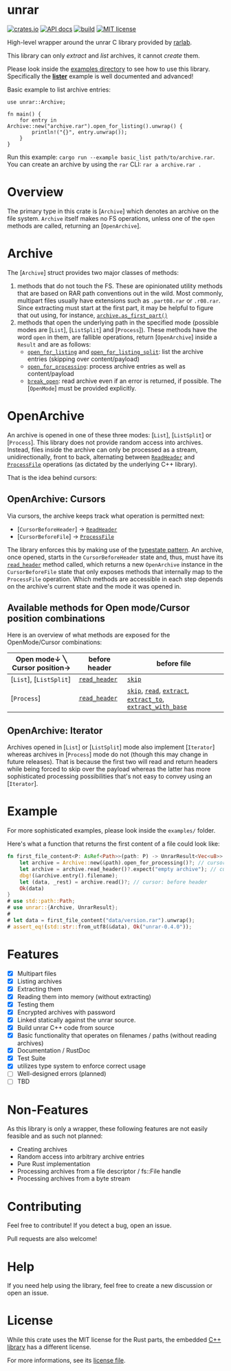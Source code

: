 # unrar

[![crates.io](https://img.shields.io/crates/v/unrar.svg)](https://crates.io/crates/unrar)
[![API docs](https://docs.rs/unrar/badge.svg)](https://docs.rs/unrar)
[![build](https://github.com/muja/unrar.rs/workflows/ci/badge.svg)](https://github.com/muja/unrar.rs/actions?query=workflow%3Aci)
[![MIT license](https://img.shields.io/badge/license-MIT-blue.svg)](./README.md)

High-level wrapper around the unrar C library provided by [rarlab](http://rarlab.com).

This library can only *extract* and *list* archives, it cannot *create* them.

Please look inside the [examples directory](./examples) to see how to use this library.
Specifically the [**lister**](./examples/lister.rs) example is well documented and advanced!

Basic example to list archive entries:

```rust,no_run
use unrar::Archive;

fn main() {
    for entry in Archive::new("archive.rar").open_for_listing().unwrap() {
        println!("{}", entry.unwrap());
    }
}
```

Run this example: `cargo run --example basic_list path/to/archive.rar`.
You can create an archive by using the `rar` CLI: `rar a archive.rar .`

# Overview

The primary type in this crate is [`Archive`]
which denotes an archive on the file system. `Archive` itself makes no
FS operations, unless one of the `open` methods are called, returning
an [`OpenArchive`].

# Archive

The [`Archive`] struct provides two major classes of methods:

   1. methods that do not touch the FS. These are opinionated utility methods
        that are based on RAR path conventions out in the wild. Most commonly, multipart
        files usually have extensions such as `.part08.rar` or `.r08.rar`. Since extracting
        must start at the first part, it may be helpful to figure that out using, for instance,
        [`archive.as_first_part()`](Archive::as_first_part)
   2. methods that open the underlying path in the specified mode
        (possible modes are [`List`], [`ListSplit`] and [`Process`]).
        These methods have the word `open` in them, are fallible operations,
        return [`OpenArchive`] inside a `Result` and are as follows:
        - [`open_for_listing`](Archive::open_for_listing) and
            [`open_for_listing_split`](Archive::open_for_listing_split): list the archive
            entries (skipping over content/payload)
        - [`open_for_processing`](Archive::open_for_processing): process archive entries
            as well as content/payload
        - [`break_open`](Archive::break_open): read archive even if an error is returned,
            if possible. The [`OpenMode`] must be provided
            explicitly.

# OpenArchive
An archive is opened in one of these three modes: [`List`], [`ListSplit`] or [`Process`].
This library does not provide random access into archives. Instead, files inside the archive
can only be processed as a stream, unidirectionally, front to back, alternating between
[`ReadHeader`] and [`ProcessFile`] operations (as dictated by the underlying C++ library).  

That is the idea behind cursors:

## OpenArchive: Cursors

Via cursors, the archive keeps track what operation is permitted next:
   - [`CursorBeforeHeader`] -> [`ReadHeader`]
   - [`CursorBeforeFile`] -> [`ProcessFile`]

The library enforces this by making
use of the [typestate pattern](https://cliffle.com/blog/rust-typestate/). An archive, once
opened, starts in the `CursorBeforeHeader` state and, thus, must have its [`read_header`] method
called, which returns a new `OpenArchive` instance in the `CursorBeforeFile` state that only
exposes methods that internally map to the `ProcessFile` operation.
Which methods are accessible in each step depends on the archive's current state and the
mode it was opened in.

## Available methods for Open mode/Cursor position combinations
Here is an overview of what methods are exposed for the OpenMode/Cursor combinations:

| Open mode↓ ╲ Cursor position→| before header   | before file                                                            |
|------------------------------|-----------------|------------------------------------------------------------------------|
| [`List`], [`ListSplit`]      | [`read_header`] | [`skip`]                                                               |
| [`Process`]                  | [`read_header`] | [`skip`], [`read`], [`extract`], [`extract_to`], [`extract_with_base`] |

## OpenArchive: Iterator

Archives opened in [`List`] or [`ListSplit`] mode also implement [`Iterator`] whereas archives in
[`Process`] mode do not (though this may change in future releases). That is because the first
two will read and return headers while being forced to skip over the payload whereas the latter
has more sophisticated processing possibilities that's not easy to convey using an [`Iterator`].

# Example

For more sophisticated examples, please look inside the `examples/` folder.

Here's what a function that returns the first content of a file could look like:

```rust
fn first_file_content<P: AsRef<Path>>(path: P) -> UnrarResult<Vec<u8>> {
    let archive = Archive::new(&path).open_for_processing()?; // cursor: before header
    let archive = archive.read_header()?.expect("empty archive"); // cursor: before file
    dbg!(&archive.entry().filename);
    let (data, _rest) = archive.read()?; // cursor: before header
    Ok(data)
}
# use std::path::Path;
# use unrar::{Archive, UnrarResult};
#
# let data = first_file_content("data/version.rar").unwrap();
# assert_eq!(std::str::from_utf8(&data), Ok("unrar-0.4.0"));
```

[`read_header`]: OpenArchive::read_header
[`skip`]: OpenArchive::skip
[`read`]: OpenArchive::read
[`extract`]: OpenArchive::extract
[`extract_to`]: OpenArchive::extract_to
[`extract_with_base`]: OpenArchive::extract_with_base
[`ReadHeader`]: unrar_sys::RARReadHeaderEx
[`ProcessFile`]: unrar_sys::RARProcessFileW

# Features

- [x] Multipart files
- [x] Listing archives
- [x] Extracting them
- [x] Reading them into memory (without extracting)
- [x] Testing them
- [x] Encrypted archives with password
- [x] Linked statically against the unrar source.
- [x] Build unrar C++ code from source
- [x] Basic functionality that operates on filenames / paths (without reading archives)
- [x] Documentation / RustDoc
- [x] Test Suite
- [x] utilizes type system to enforce correct usage
- [ ] Well-designed errors (planned)
- [ ] TBD

# Non-Features
As this library is only a wrapper, these following features
are not easily feasible and as such not planned:

- Creating archives
- Random access into arbitrary archive entries
- Pure Rust implementation
- Processing archives from a file descriptor / fs::File handle
- Processing archives from a byte stream

# Contributing

Feel free to contribute! If you detect a bug, open an issue.

Pull requests are also welcome!

# Help

If you need help using the library, feel free to create a new discussion or open an issue.

# License

While this crate uses the MIT license for the Rust parts,
the embedded [C++ library](./unrar_sys/vendor/unrar) has a different license.

For more informations, see its [license file](./unrar_sys/vendor/unrar/license.txt).
